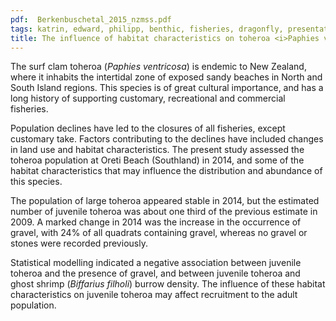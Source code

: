 ```yaml
---
pdf:  Berkenbuschetal_2015_nzmss.pdf
tags: katrin, edward, philipp, benthic, fisheries, dragonfly, presentation, shellfish
title: The influence of habitat characteristics on toheroa <i>Paphies ventricosa</i>
---
```

The surf clam toheroa (*Paphies ventricosa*) is endemic to New Zealand, where it inhabits the intertidal zone of exposed sandy beaches in North and South Island regions.  This species is of great cultural importance, and has a long history of supporting customary, recreational and commercial fisheries.  

Population declines have led to the closures of all fisheries, except customary take.  Factors contributing to the declines have included changes in land use and habitat characteristics.  The present study assessed the toheroa population at Oreti Beach (Southland) in 2014, and some of the habitat characteristics that may influence the distribution and abundance of this species.  

The population of large toheroa appeared stable in 2014, but the estimated number of juvenile toheroa was about one third of the previous estimate in 2009.  A marked change in 2014 was the increase in the occurrence of gravel, with 24% of all quadrats containing gravel, whereas no gravel or stones were recorded previously.  

Statistical modelling indicated a negative association between juvenile toheroa and the presence of gravel, and between juvenile toheroa and ghost shrimp (*Biffarius filholi*) burrow density.  The influence of these habitat characteristics on juvenile toheroa may affect recruitment to the adult population.
